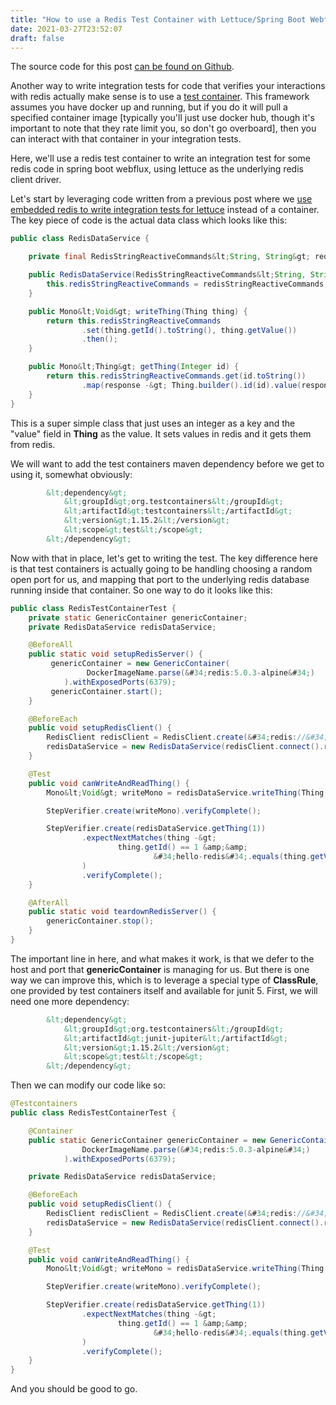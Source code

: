 ```yaml
---
title: "How to use a Redis Test Container with Lettuce/Spring Boot Webflux"
date: 2021-03-27T23:52:07
draft: false
---
```


The source code for this post [can be found on Github](https://github.com/nfisher23/reactive-programming-webflux/tree/master/reactive-redis).

Another way to write integration tests for code that verifies your interactions with redis actually make sense is to use a [test container](https://www.testcontainers.org/). This framework assumes you have docker up and running, but if you do it will pull a specified container image \[typically you&#39;ll just use docker hub, though it&#39;s important to note that they rate limit you, so don&#39;t go overboard\], then you can interact with that container in your integration tests.

Here, we&#39;ll use a redis test container to write an integration test for some redis code in spring boot webflux, using lettuce as the underlying redis client driver.

Let&#39;s start by leveraging code written from a previous post where we [use embedded redis to write integration tests for lettuce](https://nickolasfisher.com/blog/How-to-use-Embedded-Redis-to-Test-a-Lettuce-Client-in-Spring-Boot-Webflux) instead of a container. The key piece of code is the actual data class which looks like this:

```java
public class RedisDataService {

    private final RedisStringReactiveCommands&lt;String, String&gt; redisStringReactiveCommands;

    public RedisDataService(RedisStringReactiveCommands&lt;String, String&gt; redisStringReactiveCommands) {
        this.redisStringReactiveCommands = redisStringReactiveCommands;
    }

    public Mono&lt;Void&gt; writeThing(Thing thing) {
        return this.redisStringReactiveCommands
                .set(thing.getId().toString(), thing.getValue())
                .then();
    }

    public Mono&lt;Thing&gt; getThing(Integer id) {
        return this.redisStringReactiveCommands.get(id.toString())
                .map(response -&gt; Thing.builder().id(id).value(response).build());
    }
}

```

This is a super simple class that just uses an integer as a key and the &#34;value&#34; field in **Thing** as the value. It sets values in redis and it gets them from redis.

We will want to add the test containers maven dependency before we get to using it, somewhat obviously:

```xml
        &lt;dependency&gt;
            &lt;groupId&gt;org.testcontainers&lt;/groupId&gt;
            &lt;artifactId&gt;testcontainers&lt;/artifactId&gt;
            &lt;version&gt;1.15.2&lt;/version&gt;
            &lt;scope&gt;test&lt;/scope&gt;
        &lt;/dependency&gt;

```

Now with that in place, let&#39;s get to writing the test. The key difference here is that test containers is actually going to be handling choosing a random open port for us, and mapping that port to the underlying redis database running inside that container. So one way to do it looks like this:

```java
public class RedisTestContainerTest {
    private static GenericContainer genericContainer;
    private RedisDataService redisDataService;

    @BeforeAll
    public static void setupRedisServer() {
         genericContainer = new GenericContainer(
                 DockerImageName.parse(&#34;redis:5.0.3-alpine&#34;)
            ).withExposedPorts(6379);
         genericContainer.start();
    }

    @BeforeEach
    public void setupRedisClient() {
        RedisClient redisClient = RedisClient.create(&#34;redis://&#34; &#43; genericContainer.getHost() &#43; &#34;:&#34; &#43; genericContainer.getMappedPort(6379));
        redisDataService = new RedisDataService(redisClient.connect().reactive());
    }

    @Test
    public void canWriteAndReadThing() {
        Mono&lt;Void&gt; writeMono = redisDataService.writeThing(Thing.builder().id(1).value(&#34;hello-redis&#34;).build());

        StepVerifier.create(writeMono).verifyComplete();

        StepVerifier.create(redisDataService.getThing(1))
                .expectNextMatches(thing -&gt;
                        thing.getId() == 1 &amp;&amp;
                                &#34;hello-redis&#34;.equals(thing.getValue())
                )
                .verifyComplete();
    }

    @AfterAll
    public static void teardownRedisServer() {
        genericContainer.stop();
    }
}

```

The important line in here, and what makes it work, is that we defer to the host and port that **genericContainer** is managing for us. But there is one way we can improve this, which is to leverage a special type of **ClassRule**, one provided by test containers itself and available for junit 5. First, we will need one more dependency:

```xml
        &lt;dependency&gt;
            &lt;groupId&gt;org.testcontainers&lt;/groupId&gt;
            &lt;artifactId&gt;junit-jupiter&lt;/artifactId&gt;
            &lt;version&gt;1.15.2&lt;/version&gt;
            &lt;scope&gt;test&lt;/scope&gt;
        &lt;/dependency&gt;

```

Then we can modify our code like so:

```java
@Testcontainers
public class RedisTestContainerTest {

    @Container
    public static GenericContainer genericContainer = new GenericContainer(
                DockerImageName.parse(&#34;redis:5.0.3-alpine&#34;)
            ).withExposedPorts(6379);

    private RedisDataService redisDataService;

    @BeforeEach
    public void setupRedisClient() {
        RedisClient redisClient = RedisClient.create(&#34;redis://&#34; &#43; genericContainer.getHost() &#43; &#34;:&#34; &#43; genericContainer.getMappedPort(6379));
        redisDataService = new RedisDataService(redisClient.connect().reactive());
    }

    @Test
    public void canWriteAndReadThing() {
        Mono&lt;Void&gt; writeMono = redisDataService.writeThing(Thing.builder().id(1).value(&#34;hello-redis&#34;).build());

        StepVerifier.create(writeMono).verifyComplete();

        StepVerifier.create(redisDataService.getThing(1))
                .expectNextMatches(thing -&gt;
                        thing.getId() == 1 &amp;&amp;
                                &#34;hello-redis&#34;.equals(thing.getValue())
                )
                .verifyComplete();
    }
}

```

And you should be good to go.
